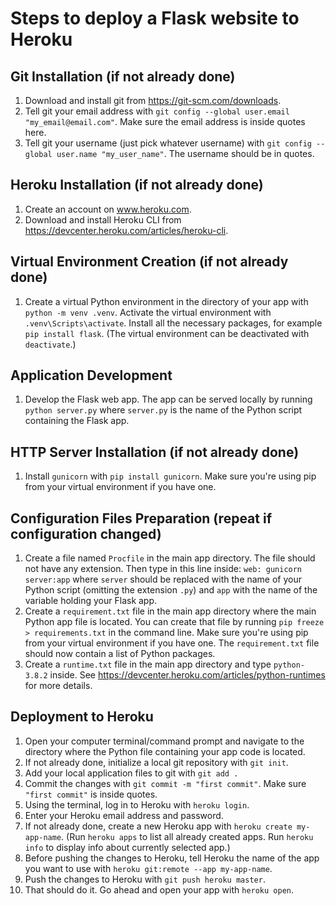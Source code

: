 # Steps to deploy a Flask website to Heroku

## Git Installation (if not already done)

1. Download and install git from <https://git-scm.com/downloads>.
2. Tell git your email address with `git config --global user.email "my_email@email.com"`. Make sure the email address is inside quotes here.
3. Tell git your username (just pick whatever username) with `git config --global user.name "my_user_name"`. The username should be in quotes.

## Heroku Installation (if not already done)

1. Create an account on www.heroku.com.
2. Download and install Heroku CLI from <https://devcenter.heroku.com/articles/heroku-cli>.

## Virtual Environment Creation (if not already done)

1. Create a virtual Python environment in the directory of your app with `python -m venv .venv`. Activate the virtual environment with `.venv\Scripts\activate`. Install all the necessary packages, for example `pip install flask`. (The virtual environment can be deactivated with `deactivate`.)

## Application Development

1. Develop the Flask web app. The app can be served locally by running `python server.py` where `server.py` is the name of the Python script containing the Flask app.

## HTTP Server Installation (if not already done)

1. Install `gunicorn` with `pip install gunicorn`. Make sure you're using pip from your virtual environment if you have one.

## Configuration Files Preparation (repeat if configuration changed)

1. Create a file named `Procfile` in the main app directory. The file should not have any extension. Then type in this line inside: `web: gunicorn server:app` where `server` should be replaced with the name of your Python script (omitting the extension `.py`) and `app` with the name of the variable holding your Flask app.
2. Create a `requirement.txt` file in the main app directory where the main Python app file is located. You can create that file by running `pip freeze > requirements.txt` in the command line. Make sure you're using pip from your virtual environment if you have one. The `requirement.txt` file should now contain a list of Python packages.
3. Create a `runtime.txt` file in the main app directory and type `python-3.8.2` inside. See <https://devcenter.heroku.com/articles/python-runtimes> for more details.

## Deployment to Heroku

1. Open your computer terminal/command prompt and navigate to the directory where the Python file containing your app code is located.
2. If not already done, initialize a local git repository with `git init`.
3. Add your local application files to git with `git add .`
4. Commit the changes with `git commit -m "first commit"`. Make sure `"first commit"` is inside quotes.
5. Using the terminal, log in to Heroku with `heroku login`.
6. Enter your Heroku email address and password.
7. If not already done, create a new Heroku app with `heroku create my-app-name`. (Run `heroku apps` to list all already created apps. Run `heroku info` to display info about currently selected app.)
8. Before pushing the changes to Heroku, tell Heroku the name of the app you want to use with `heroku git:remote --app my-app-name`.
9. Push the changes to Heroku with `git push heroku master`.
10. That should do it. Go ahead and open your app with `heroku open`.
